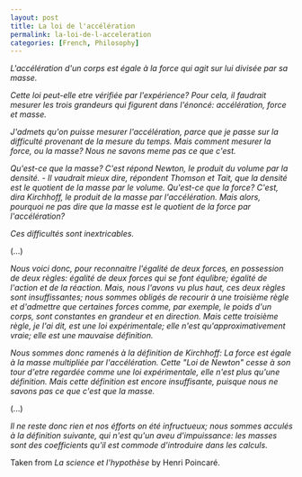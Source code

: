 ```yaml
---
layout: post
title: La loi de l'accélération
permalink: la-loi-de-l-acceleration
categories: [French, Philosophy]
---
```


*L'accélération d'un corps est égale à la force qui agit sur lui divisée
par sa masse.*

*Cette loi peut-elle etre vérifiée par l'expérience? Pour cela, il
faudrait mesurer les trois grandeurs qui figurent dans l'énoncé:
accélération, force et masse.*

*J'admets qu'on puisse mesurer l'accélération, parce que je passe sur la
difficulté  provenant de la mesure du temps. Mais comment mesurer la
force, ou la masse? Nous ne savons meme pas ce que c'est.*

*Qu'est-ce que la masse? C'est répond Newton, le produit du volume par la
densité. - Il vaudrait mieux dire, répondent Thomson et Tait, que la
densité est le quotient de la masse par le volume. Qu'est-ce que la
force? C'est, dira Kirchhoff, le produit de la masse par l'accélération.
Mais alors, pourquoi ne pas dire que la masse est le quotient de la
force par l'accélération?*

*Ces difficultés sont inextricables.*

(...)

*Nous voici donc, pour reconnaitre l'égalité de deux forces, en
possession de deux règles: égalité de deux forces qui se font équlibre;
égalité de l'action et de la réaction. Mais, nous l'avons vu plus haut,
ces deux règles sont insuffissantes; nous sommes obligés de recourir à
une troisième règle et d'admettre que certaines forces comme, par
exemple, le poids d'un corps, sont constantes en grandeur et en
direction. Mais cette troisième règle, je l'ai dit, est une loi
expérimentale; elle n'est qu'approximativement vraie; elle est une
mauvaise définition.*

*Nous sommes donc ramenés à la définition de Kirchhoff: La force est
égale à la masse multipliée par l'accélération. Cette "Loi de Newton"
cesse à son tour d'etre regardée comme une loi expérimentale, elle n'est
plus qu'une définition. Mais cette définition est encore insuffisante,
puisque nous ne savons pas ce que c'est que la masse.*

(...)

*Il ne reste donc rien et nos éfforts on été infructueux; nous sommes
acculés à la définition suivante, qui n'est qu'un aveu d'impuissance:
les masses sont des coefficients qu'il est commode d'introduire dans les
calculs.*

Taken from *La science et l'hypothèse* by Henri Poincaré.

